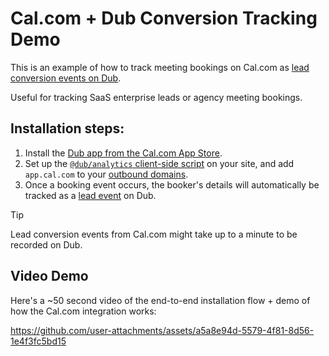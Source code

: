 # Cal.com + Dub Conversion Tracking Demo

This is an example of how to track meeting bookings on Cal.com as [lead conversion events on Dub](https://dub.co/docs/conversions/leads/introduction).

Useful for tracking SaaS enterprise leads or agency meeting bookings.

## Installation steps:

1. Install the [Dub app from the Cal.com App Store](https://app.cal.com/apps/dub).
2. Set up the [`@dub/analytics` client-side script](https://dub.co/docs/sdks/client-side/introduction) on your site, and add `app.cal.com` to your [outbound domains](https://dub.co/docs/sdks/client-side/features/cross-domain-tracking).
3. Once a booking event occurs, the booker's details will automatically be tracked as a [lead event](https://dub.co/docs/conversions/leads/introduction) on Dub.

> [!TIP]
> Lead conversion events from Cal.com might take up to a minute to be recorded on Dub.

## Video Demo

Here's a ~50 second video of the end-to-end installation flow + demo of how the Cal.com integration works:

https://github.com/user-attachments/assets/a5a8e94d-5579-4f81-8d56-1e4f3fc5bd15
